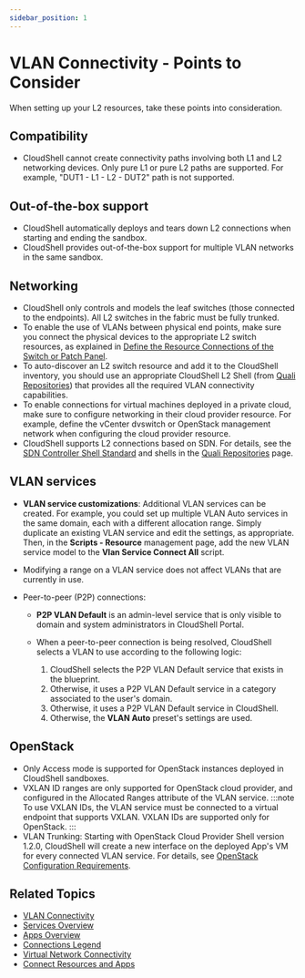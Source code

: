```yaml
---
sidebar_position: 1
---
```


# VLAN Connectivity - Points to Consider

When setting up your L2 resources, take these points into consideration.

## Compatibility

- CloudShell cannot create connectivity paths involving both L1 and L2 networking devices. Only pure L1 or pure L2 paths are supported. For example, "DUT1 - L1 - L2 - DUT2" path is not supported.
    

## Out-of-the-box support

- CloudShell automatically deploys and tears down L2 connections when starting and ending the sandbox.
- CloudShell provides out-of-the-box support for multiple VLAN networks in the same sandbox.

## Networking

- CloudShell only controls and models the leaf switches (those connected to the endpoints). All L2 switches in the fabric must be fully trunked.
- To enable the use of VLANs between physical end points, make sure you connect the physical devices to the appropriate L2 switch resources, as explained in [Define the Resource Connections of the Switch or Patch Panel](../define-the-resource-connections-of-the-switch-or-patch-panel.md).
- To auto-discover an L2 switch resource and add it to the CloudShell inventory, you should use an appropriate CloudShell L2 Shell (from [Quali Repositories](https://github.com/orgs/QualiSystems/repositories)) that provides all the required VLAN connectivity capabilities.
- To enable connections for virtual machines deployed in a private cloud, make sure to configure networking in their cloud provider resource. For example, define the vCenter dvswitch or OpenStack management network when configuring the cloud provider resource.
- CloudShell supports L2 connections based on SDN. For details, see the [SDN Controller Shell Standard](https://github.com/QualiSystems/cloudshell-standards/blob/master/Documentation/SDN_controller_standard.md) and shells in the [Quali Repositories](https://github.com/orgs/QualiSystems/discussions/categories/integrations) page.

## VLAN services

- **VLAN service customizations**: Additional VLAN services can be created. For example, you could set up multiple VLAN Auto services in the same domain, each with a different allocation range. Simply duplicate an existing VLAN service and edit the settings, as appropriate. Then, in the **Scripts - Resource** management page, add the new VLAN service model to the **Vlan Service Connect All** script.
- Modifying a range on a VLAN service does not affect VLANs that are currently in use.
- Peer-to-peer (P2P) connections:
    
    - **P2P VLAN Default** is an admin-level service that is only visible to domain and system administrators in CloudShell Portal.
    - When a peer-to-peer connection is being resolved, CloudShell selects a VLAN to use according to the following logic:
        
        1. CloudShell selects the P2P VLAN Default service that exists in the blueprint.
        2. Otherwise, it uses a P2P VLAN Default service in a category associated to the user's domain.
        3. Otherwise, it uses a P2P VLAN Default service in CloudShell.
        4. Otherwise, the **VLAN Auto** preset's settings are used.

## OpenStack

- Only Access mode is supported for OpenStack instances deployed in CloudShell sandboxes.
- VXLAN ID ranges are only supported for OpenStack cloud provider, and configured in the Allocated Ranges attribute of the VLAN service.
    :::note
    To use VXLAN IDs, the VLAN service must be connected to a virtual endpoint that supports VXLAN. VXLAN IDs are supported only for OpenStack.
    :::
- VLAN Trunking: Starting with OpenStack Cloud Provider Shell version 1.2.0, CloudShell will create a new interface on the deployed App's VM for every connected VLAN service. For details, see [OpenStack Configuration Requirements](../../../../supported-cloud-providers-in-cloudshell/private-cloud-provider-support-in-cloudshell/openstack-integration-and-configuration/openstack-configuration-requirements.md).

## Related Topics

- [VLAN Connectivity](./index.md)
- [Services Overview](../../../../../intro/features/services.md)
- [Apps Overview](../../../../../intro/features/apps-overview.md)
- [Connections Legend](../../../../../portal/sandboxes/sandbox-workspace/add-connectivity/connections-legend.md)
- [Virtual Network Connectivity](../../../../../portal/sandboxes/sandbox-workspace/add-connectivity/add-virtual-network/index.md)
- [Connect Resources and Apps](../../../../../portal/sandboxes/sandbox-workspace/connect-resources-and-apps.md)
